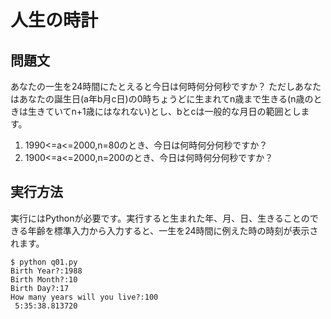 # 人生の時計

## 問題文
あなたの一生を24時間にたとえると今日は何時何分何秒ですか？
ただしあなたはあなたの誕生日(a年b月c日)の0時ちょうどに生まれてn歳まで生きる(n歳のときは生きていてn+1歳にはなれない)とし、bとcは一般的な月日の範囲とします。

1. 1990<=a<=2000,n=80のとき、今日は何時何分何秒ですか？
2. 1900<=a<=2000,n=200のとき、今日は何時何分何秒ですか？


## 実行方法
実行にはPythonが必要です。実行すると生まれた年、月、日、生きることのできる年齢を標準入力から入力すると、一生を24時間に例えた時の時刻が表示されます。

    $ python q01.py
    Birth Year?:1988
    Birth Month?:10
    Birth Day?:17
    How many years will you live?:100
     5:35:38.813720

